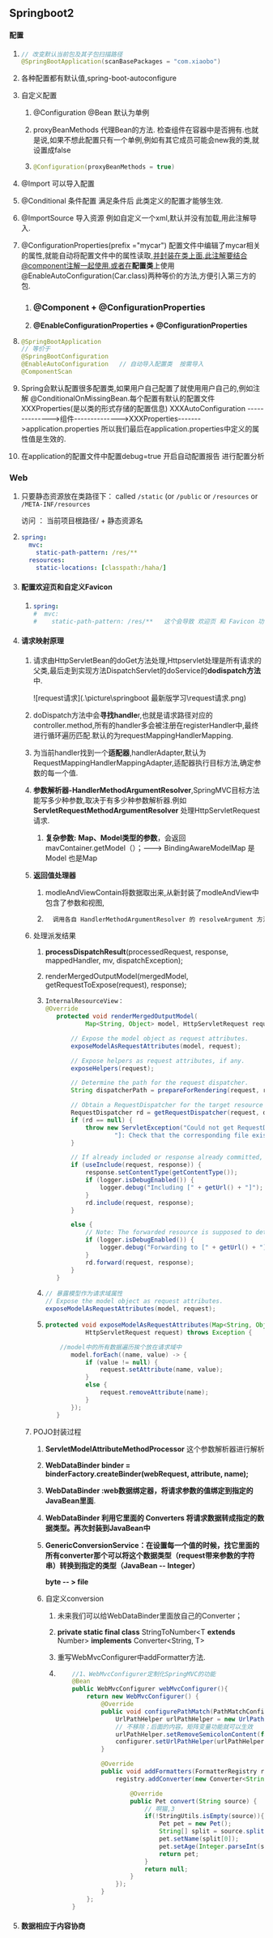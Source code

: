 ## Springboot2

#### 配置

1. ```java
   // 改变默认当前包及其子包扫描路径
   @SpringBootApplication(scanBasePackages = "com.xiaobo")
   ```

2. 各种配置都有默认值,spring-boot-autoconfigure

3. 自定义配置

   1. @Configuration  @Bean  默认为单例

   2. proxyBeanMethods  代理Bean的方法. 检查组件在容器中是否拥有.也就是说,如果不想此配置只有一个单例,例如有其它成员可能会new我的类,就设置成false

   3. ~~~java
      @Configuration(proxyBeanMethods = true)
      ~~~

4. @Import 可以导入配置

5. @Conditional  条件配置  满足条件后 此类定义的配置才能够生效.

6. @ImportSource 导入资源 例如自定义一个xml,默认并没有加载,用此注解导入.

7. @ConfigurationProperties(prefix ="mycar") 配置文件中编辑了mycar相关的属性,就能自动将配置文件中的属性读取,并封装在类上面.此注解要结合@component注解一起使用.或者在**配置类**上使用@EnableAutoConfiguration(Car.class)两种等价的方法,方便引入第三方的包.

   1. ### @Component + @ConfigurationProperties

   2.   **@EnableConfigurationProperties + @ConfigurationProperties**

8. ```java
   @SpringBootApplication
   // 等价于
   @SpringBootConfiguration
   @EnableAutoConfiguration   // 自动导入配置类  按需导入
   @ComponentScan
   ```

9. Spring会默认配置很多配置类,如果用户自己配置了就使用用户自己的,例如注解 @ConditionalOnMissingBean.每个配置有默认的配置文件 XXXProperties(是以类的形式存储的配置信息)
   XXXAutoConfiguration -------------->组件-------------->XXXProperties------->application.properties
   所以我们最后在application.properties中定义的属性值是生效的.

10. 在application的配置文件中配置debug=true 开启自动配置报告  进行配置分析

### Web

1. 只要静态资源放在类路径下： called `/static` (or `/public` or `/resources` or `/META-INF/resources`

   访问 ： 当前项目根路径/ + 静态资源名

2. ~~~yaml
   spring:
     mvc:
       static-path-pattern: /res/**
     resources:
       static-locations: [classpath:/haha/]
   ~~~

3. #### 配置欢迎页和自定义Favicon

   1. ~~~yaml
      spring:
      #  mvc:
      #    static-path-pattern: /res/**   这个会导致 欢迎页 和 Favicon 功能失效
      ~~~

4. #### 请求映射原理

   1. 请求由HttpServletBean的doGet方法处理,Httpservlet处理是所有请求的父类,最后走到实现方法DispatchServlet的doService的**dodispatch方法**中.

        ![request请求](.\picture\springboot 最新版学习\request请求.png)

   2. doDispatch方法中会**寻找handle**r,也就是请求路径对应的controller.method,所有的handler多会被注册在registerHandler中,最终进行循环遍历匹配.默认的为requestMappingHandlerMapping.
   
   3. 为当前handler找到一个**适配器**,handlerAdapter,默认为RequestMappingHandlerMappingAdapter,适配器执行目标方法,确定参数的每一个值.
   
   4. **参数解析器-HandlerMethodArgumentResolver**,SpringMVC目标方法能写多少种参数,取决于有多少种参数解析器.例如 **ServletRequestMethodArgumentResolver** 处理HttpServletRequest 请求.
      
      1. **复杂参数:** **Map、Model类型的参数**，会返回 mavContainer.getModel（）；---> BindingAwareModelMap 是Model 也是Map 
      
   5. **返回值处理器**
   
        1. modleAndViewContain将数据取出来,从新封装了modleAndView中包含了参数和视图,
   
        2. ```xml
             调用各自 HandlerMethodArgumentResolver 的 resolveArgument 方法即可
             ```
   
   6. 处理派发结果
   
      1.  **processDispatchResult**(processedRequest, response, mappedHandler, mv, dispatchException); 
   
      2.  renderMergedOutputModel(mergedModel, getRequestToExpose(request), response); 
   
      3. ~~~java
         InternalResourceView：
         @Override
         	protected void renderMergedOutputModel(
         			Map<String, Object> model, HttpServletRequest request, HttpServletResponse response) throws Exception {
         
         		// Expose the model object as request attributes.
         		exposeModelAsRequestAttributes(model, request);
         
         		// Expose helpers as request attributes, if any.
         		exposeHelpers(request);
         
         		// Determine the path for the request dispatcher.
         		String dispatcherPath = prepareForRendering(request, response);
         
         		// Obtain a RequestDispatcher for the target resource (typically a JSP).
         		RequestDispatcher rd = getRequestDispatcher(request, dispatcherPath);
         		if (rd == null) {
         			throw new ServletException("Could not get RequestDispatcher for [" + getUrl() +
         					"]: Check that the corresponding file exists within your web application archive!");
         		}
         
         		// If already included or response already committed, perform include, else forward.
         		if (useInclude(request, response)) {
         			response.setContentType(getContentType());
         			if (logger.isDebugEnabled()) {
         				logger.debug("Including [" + getUrl() + "]");
         			}
         			rd.include(request, response);
         		}
         
         		else {
         			// Note: The forwarded resource is supposed to determine the content type itself.
         			if (logger.isDebugEnabled()) {
         				logger.debug("Forwarding to [" + getUrl() + "]");
         			}
         			rd.forward(request, response);
         		}
         	}
         ~~~
   
      4. ~~~java
         // 暴露模型作为请求域属性
         // Expose the model object as request attributes.
         exposeModelAsRequestAttributes(model, request);
         ~~~
   
      5. ~~~java
         protected void exposeModelAsRequestAttributes(Map<String, Object> model,
         			HttpServletRequest request) throws Exception {
         
             //model中的所有数据遍历挨个放在请求域中
         		model.forEach((name, value) -> {
         			if (value != null) {
         				request.setAttribute(name, value);
         			}
         			else {
         				request.removeAttribute(name);
         			}
         		});
         	}
         ~~~
   
   7. POJO封装过程
   
      1.  **ServletModelAttributeMethodProcessor** 这个参数解析器进行解析
   
      2. **WebDataBinder binder = binderFactory.createBinder(webRequest, attribute, name);**
   
      3. **WebDataBinder :web数据绑定器，将请求参数的值绑定到指定的JavaBean里面**.
   
      4. **WebDataBinder 利用它里面的 Converters 将请求数据转成指定的数据类型。再次封装到JavaBean中**
   
      5. **GenericConversionService：在设置每一个值的时候，找它里面的所有converter那个可以将这个数据类型（request带来参数的字符串）转换到指定的类型（JavaBean -- Integer）**
   
         **byte -- > file**
   
      6. 自定义conversion
   
         1. 未来我们可以给WebDataBinder里面放自己的Converter；
   
         2. **private static final class** StringToNumber<T **extends** Number> **implements** Converter<String, T>
   
         3. 重写WebMvcConfigurer中addFormatter方法.
   
         4. ~~~java
                //1、WebMvcConfigurer定制化SpringMVC的功能
                @Bean
                public WebMvcConfigurer webMvcConfigurer(){
                    return new WebMvcConfigurer() {
                        @Override
                        public void configurePathMatch(PathMatchConfigurer configurer) {
                            UrlPathHelper urlPathHelper = new UrlPathHelper();
                            // 不移除；后面的内容。矩阵变量功能就可以生效
                            urlPathHelper.setRemoveSemicolonContent(false);
                            configurer.setUrlPathHelper(urlPathHelper);
                        }
            
                        @Override
                        public void addFormatters(FormatterRegistry registry) {
                            registry.addConverter(new Converter<String, Pet>() {
            
                                @Override
                                public Pet convert(String source) {
                                    // 啊猫,3
                                    if(!StringUtils.isEmpty(source)){
                                        Pet pet = new Pet();
                                        String[] split = source.split(",");
                                        pet.setName(split[0]);
                                        pet.setAge(Integer.parseInt(split[1]));
                                        return pet;
                                    }
                                    return null;
                                }
                            });
                        }
                    };
                }
            ~~~
   
5. #### 数据相应于内容协商